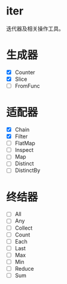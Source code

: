 iter
===
迭代器及相关操作工具。

# 生成器
* [x] Counter
* [x] Slice
* [ ] FromFunc
# 适配器
* [x] Chain
* [x] Filter
* [ ] FlatMap
* [ ] Inspect
* [ ] Map
* [ ] Distinct
* [ ] DistinctBy
# 终结器
* [ ] All
* [ ] Any
* [ ] Collect
* [ ] Count
* [ ] Each
* [ ] Last
* [ ] Max
* [ ] Min
* [ ] Reduce
* [ ] Sum
